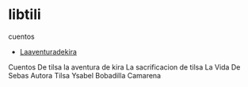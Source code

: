 # libtili

cuentos

- [Laaventuradekira](./Laaventuradekira)


Cuentos De tilsa la aventura de kira
La sacrificacion de tilsa 
La Vida De Sebas
Autora Tilsa Ysabel Bobadilla Camarena
